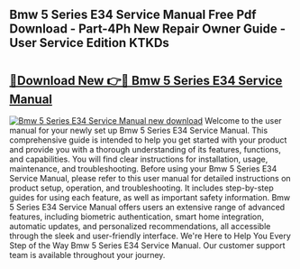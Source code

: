 ## Bmw 5 Series E34 Service Manual Free Pdf Download - Part-4Ph New Repair Owner Guide - User Service Edition KTKDs

# <h2><a href="http://bc16970.oget.top/?id=Bmw+5+Series+E34+Service+Manual">🔗Download New 👉🔴 Bmw 5 Series E34 Service Manual</a></h2>

[![Bmw 5 Series E34 Service Manual new download](https://i.imgur.com/5g1atiW.png)](http://bc16970.oget.top/?id=Bmw+5+Series+E34+Service+Manual)
Welcome to the user manual for your newly set up Bmw 5 Series E34 Service Manual. This comprehensive guide is intended to help you get started with your product and provide you with a thorough understanding of its features, functions, and capabilities. You will find clear instructions for installation, usage, maintenance, and troubleshooting. Before using your Bmw 5 Series E34 Service Manual, please refer to this user manual for detailed instructions on product setup, operation, and troubleshooting. It includes step-by-step guides for using each feature, as well as important safety information. Bmw 5 Series E34 Service Manual offers users an extensive range of advanced features, including biometric authentication, smart home integration, automatic updates, and personalized recommendations, all accessible through the sleek and user-friendly interface. We're Here to Help You Every Step of the Way Bmw 5 Series E34 Service Manual. Our customer support team is available throughout your journey.
